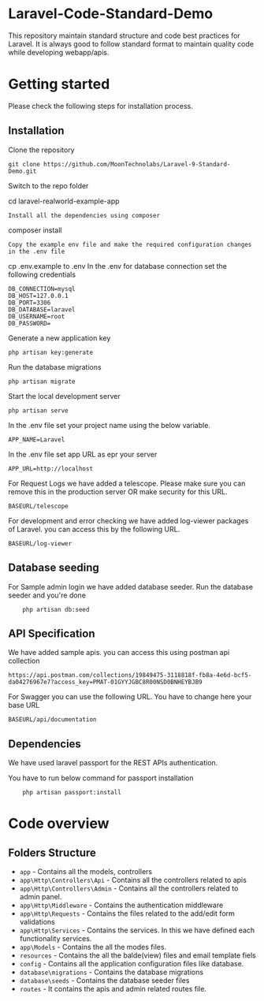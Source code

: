 # Laravel-Code-Standard-Demo

This repository maintain standard structure and code best practices for Laravel.
It is always good to follow standard format to maintain quality code while developing webapp/apis.

# Getting started
Please check the following steps for installation process.

## Installation
Clone the repository

    git clone https://github.com/MoonTechnolabs/Laravel-9-Standard-Demo.git

Switch to the repo folder

cd laravel-realworld-example-app
    
    Install all the dependencies using composer

composer install

    Copy the example env file and make the required configuration changes in the .env file

cp .env.example to  .env
In the .env for database connection set the following credentials

    DB_CONNECTION=mysql
    DB_HOST=127.0.0.1
    DB_PORT=3306
    DB_DATABASE=laravel
    DB_USERNAME=root
    DB_PASSWORD=
    
Generate a new application key

    php artisan key:generate    
    
Run the database migrations

    php artisan migrate
    
Start the local development server
    
    php artisan serve
    
In the .env file set your project name using the below variable.

    APP_NAME=Laravel
    
In the .env file set app URL as epr your server
    
    APP_URL=http://localhost
    
For Request Logs we have added a telescope. Please make sure you can remove this in the production server OR make security for this URL.

    BASEURL/telescope
    
For development and error checking we have added log-viewer packages of Laravel. you can access this by the following URL.

    BASEURL/log-viewer

    
## Database seeding 

For Sample admin login we have added database seeder. Run the database seeder and you're done
    
        php artisan db:seed 
        
## API Specification
We have added sample apis. you can access this using postman api collection

    https://api.postman.com/collections/19849475-3118818f-fb8a-4e6d-bcf5-da04276967e7?access_key=PMAT-01GYYJGBC8R00NSD0BNHEYBJB9

For Swagger you can use the following URL. You have to change here your base URL 
 
    BASEURL/api/documentation
    
## Dependencies
We have used laravel passport for the REST APIs authentication.

You have to run below command for passport installation
    
        php artisan passport:install
        
# Code overview

## Folders Structure

- `app` - Contains all the models, controllers
- `app\Http\Controllers\Api` - Contains all the controllers related to apis
- `app\Http\Controllers\Admin` - Contains all the controllers related to admin panel.
- `app\Http\Middleware` - Contains the authentication middleware
- `app\Http\Requests` - Contains the files related to the add/edit form validations
- `app\Http\Services` - Contains the services. In this we have defined each functionality services.
- `app\Models` - Contains the all the modes files.
- `resources` - Contains the all the balde(view) files and email template fiels
- `config` - Contains all the application configuration files like database.
- `database\migrations` - Contains the database migrations
- `database\seeds` - Contains the database seeder files
- `routes` - It contains the apis and admin related routes file.


